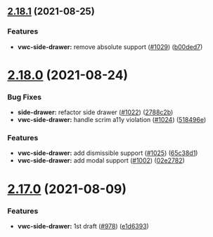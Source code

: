 ## [2.18.1](https://github.com/vonage/vivid/compare/v2.18.0...v2.18.1) (2021-08-25)


### Features

* **vwc-side-drawer:** remove absolute support ([#1029](https://github.com/vonage/vivid/issues/1029)) ([b00ded7](https://github.com/vonage/vivid/commit/b00ded72111a63958d4370609943c160782cf1a2))



# [2.18.0](https://github.com/vonage/vivid/compare/v2.17.0...v2.18.0) (2021-08-24)


### Bug Fixes

* **side-drawer:** refactor side drawer ([#1022](https://github.com/vonage/vivid/issues/1022)) ([2788c2b](https://github.com/vonage/vivid/commit/2788c2bf91e2d753f515d950fb09bfcd0c68657d))
* **vwc-side-drawer:** handle scrim a11y violation ([#1024](https://github.com/vonage/vivid/issues/1024)) ([518496e](https://github.com/vonage/vivid/commit/518496e831d5ec3d16299c7a3bcfb3f8d9956a46))


### Features

* **vwc-side-drawer:** add dismissible support ([#1025](https://github.com/vonage/vivid/issues/1025)) ([65c38d1](https://github.com/vonage/vivid/commit/65c38d130dfdf8b9d2b1c985c498a8f3c7143627))
* **vwc-side-drawer:** add modal support ([#1002](https://github.com/vonage/vivid/issues/1002)) ([02e2782](https://github.com/vonage/vivid/commit/02e278210a9d5f9a612dd8b7f9ae5f462a0fd477))



# [2.17.0](https://github.com/vonage/vivid/compare/v2.16.1...v2.17.0) (2021-08-09)


### Features

* **vwc-side-drawer:** 1st draft ([#978](https://github.com/vonage/vivid/issues/978)) ([e1d6393](https://github.com/vonage/vivid/commit/e1d6393b6a4ce0cda5078211326fb84c7330639a))



